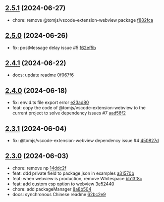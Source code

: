 ## [2.5.1](https://github.com/tomjs/vite-plugin-vscode/compare/v2.5.0...v2.5.1) (2024-06-27)

- chore: remove @tomjs/vscode-extension-webview package [f882fca](https://github.com/tomjs/vite-plugin-vscode/commit/f882fca)

## [2.5.0](https://github.com/tomjs/vite-plugin-vscode/compare/v2.4.1...v2.5.0) (2024-06-26)

- fix: postMessage delay issue #5 [f62ef5b](https://github.com/tomjs/vite-plugin-vscode/commit/f62ef5b)

## [2.4.1](https://github.com/tomjs/vite-plugin-vscode/compare/v2.4.0...v2.4.1) (2024-06-22)

- docs: update readme [0f067f6](https://github.com/tomjs/vite-plugin-vscode/commit/0f067f6)

## [2.4.0](https://github.com/tomjs/vite-plugin-vscode/compare/v2.3.1...v2.4.0) (2024-06-18)

- fix: env.d.ts file export error [e23ad80](https://github.com/tomjs/vite-plugin-vscode/commit/e23ad80)
- feat: copy the code of @tomjs/vscode-extension-webview to the current project to solve dependency issues #7 [aad58f2](https://github.com/tomjs/vite-plugin-vscode/commit/aad58f2)

## [2.3.1](https://github.com/tomjs/vite-plugin-vscode/compare/v2.3.0...v2.3.1) (2024-06-04)

- fix: @tomjs/vscode-extension-webview dependency issue #4 [450827d](https://github.com/tomjs/vite-plugin-vscode/commit/450827d)

## [2.3.0](https://github.com/tomjs/vite-plugin-vscode/compare/v2.2.0...v2.3.0) (2024-06-03)

- chore: remove np [14ddc2f](https://github.com/tomjs/vite-plugin-vscode/commit/14ddc2f)
- feat: ddd private field to package.json in examples [a31570b](https://github.com/tomjs/vite-plugin-vscode/commit/a31570b)
- feat: when webview is production, remove Whitespace [bb13f8c](https://github.com/tomjs/vite-plugin-vscode/commit/bb13f8c)
- feat: add custom csp option to webview [3e52440](https://github.com/tomjs/vite-plugin-vscode/commit/3e52440)
- chore: add packageManager [8a8b504](https://github.com/tomjs/vite-plugin-vscode/commit/8a8b504)
- docs: synchronous Chinese readme [62bc2e9](https://github.com/tomjs/vite-plugin-vscode/commit/62bc2e9)
